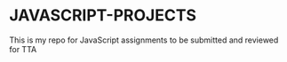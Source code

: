 # JAVASCRIPT-PROJECTS
This is my repo for JavaScript assignments to be submitted and reviewed for TTA
